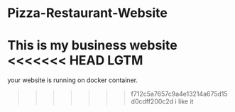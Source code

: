 # Pizza-Restaurant-Website
This is my business website
<<<<<<< HEAD
LGTM
=======
your website is running on docker container.
>>>>>>> f712c5a7657c9a4e13214a675d15d0cdff200c2d
i like it 
